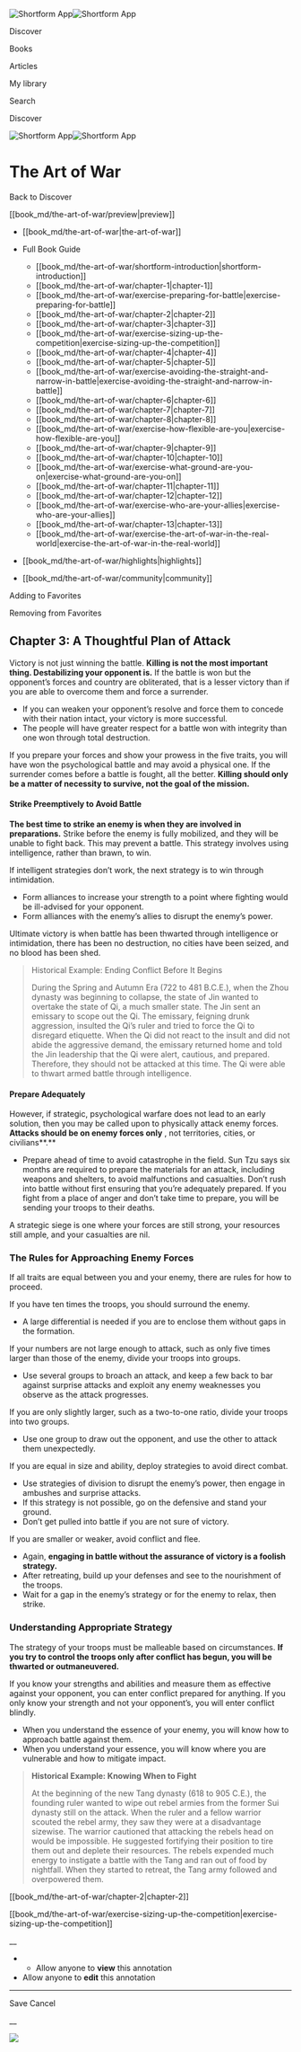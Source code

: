 ![Shortform App](/img/logo.36a2399e.svg)![Shortform App](/img/logo-dark.70c1b072.svg)

Discover

Books

Articles

My library

Search

Discover

![Shortform App](/img/logo.36a2399e.svg)![Shortform App](/img/logo-dark.70c1b072.svg)

# The Art of War

Back to Discover

[[book_md/the-art-of-war/preview|preview]]

  * [[book_md/the-art-of-war|the-art-of-war]]
  * Full Book Guide

    * [[book_md/the-art-of-war/shortform-introduction|shortform-introduction]]
    * [[book_md/the-art-of-war/chapter-1|chapter-1]]
    * [[book_md/the-art-of-war/exercise-preparing-for-battle|exercise-preparing-for-battle]]
    * [[book_md/the-art-of-war/chapter-2|chapter-2]]
    * [[book_md/the-art-of-war/chapter-3|chapter-3]]
    * [[book_md/the-art-of-war/exercise-sizing-up-the-competition|exercise-sizing-up-the-competition]]
    * [[book_md/the-art-of-war/chapter-4|chapter-4]]
    * [[book_md/the-art-of-war/chapter-5|chapter-5]]
    * [[book_md/the-art-of-war/exercise-avoiding-the-straight-and-narrow-in-battle|exercise-avoiding-the-straight-and-narrow-in-battle]]
    * [[book_md/the-art-of-war/chapter-6|chapter-6]]
    * [[book_md/the-art-of-war/chapter-7|chapter-7]]
    * [[book_md/the-art-of-war/chapter-8|chapter-8]]
    * [[book_md/the-art-of-war/exercise-how-flexible-are-you|exercise-how-flexible-are-you]]
    * [[book_md/the-art-of-war/chapter-9|chapter-9]]
    * [[book_md/the-art-of-war/chapter-10|chapter-10]]
    * [[book_md/the-art-of-war/exercise-what-ground-are-you-on|exercise-what-ground-are-you-on]]
    * [[book_md/the-art-of-war/chapter-11|chapter-11]]
    * [[book_md/the-art-of-war/chapter-12|chapter-12]]
    * [[book_md/the-art-of-war/exercise-who-are-your-allies|exercise-who-are-your-allies]]
    * [[book_md/the-art-of-war/chapter-13|chapter-13]]
    * [[book_md/the-art-of-war/exercise-the-art-of-war-in-the-real-world|exercise-the-art-of-war-in-the-real-world]]
  * [[book_md/the-art-of-war/highlights|highlights]]
  * [[book_md/the-art-of-war/community|community]]



Adding to Favorites 

Removing from Favorites 

## Chapter 3: A Thoughtful Plan of Attack

Victory is not just winning the battle. **Killing is not the most important thing. Destabilizing your opponent is.** If the battle is won but the opponent’s forces and country are obliterated, that is a lesser victory than if you are able to overcome them and force a surrender.

  * If you can weaken your opponent’s resolve and force them to concede with their nation intact, your victory is more successful.
  * The people will have greater respect for a battle won with integrity than one won through total destruction. 



If you prepare your forces and show your prowess in the five traits, you will have won the psychological battle and may avoid a physical one. If the surrender comes before a battle is fought, all the better. **Killing should only be a matter of necessity to survive, not the goal of the mission.**

#### Strike Preemptively to Avoid Battle

**The best time to strike an enemy is when they are involved in preparations.** Strike before the enemy is fully mobilized, and they will be unable to fight back. This may prevent a battle. This strategy involves using intelligence, rather than brawn, to win.

If intelligent strategies don’t work, the next strategy is to win through intimidation.

  * Form alliances to increase your strength to a point where fighting would be ill-advised for your opponent. 
  * Form alliances with the enemy’s allies to disrupt the enemy’s power. 



Ultimate victory is when battle has been thwarted through intelligence or intimidation, there has been no destruction, no cities have been seized, and no blood has been shed.

> Historical Example: Ending Conflict Before It Begins
> 
> During the Spring and Autumn Era (722 to 481 B.C.E.), when the Zhou dynasty was beginning to collapse, the state of Jin wanted to overtake the state of Qi, a much smaller state. The Jin sent an emissary to scope out the Qi. The emissary, feigning drunk aggression, insulted the Qi’s ruler and tried to force the Qi to disregard etiquette. When the Qi did not react to the insult and did not abide the aggressive demand, the emissary returned home and told the Jin leadership that the Qi were alert, cautious, and prepared. Therefore, they should not be attacked at this time. The Qi were able to thwart armed battle through intelligence.

#### Prepare Adequately

However, if strategic, psychological warfare does not lead to an early solution, then you may be called upon to physically attack enemy forces. **Attacks should be on enemy forces only** , not territories, cities, or civilians**.**

  * Prepare ahead of time to avoid catastrophe in the field. Sun Tzu says six months are required to prepare the materials for an attack, including weapons and shelters, to avoid malfunctions and casualties. Don’t rush into battle without first ensuring that you’re adequately prepared. If you fight from a place of anger and don’t take time to prepare, you will be sending your troops to their deaths. 



A strategic siege is one where your forces are still strong, your resources still ample, and your casualties are nil.

### The Rules for Approaching Enemy Forces

If all traits are equal between you and your enemy, there are rules for how to proceed.

If you have ten times the troops, you should surround the enemy.

  * A large differential is needed if you are to enclose them without gaps in the formation. 



If your numbers are not large enough to attack, such as only five times larger than those of the enemy, divide your troops into groups.

  * Use several groups to broach an attack, and keep a few back to bar against surprise attacks and exploit any enemy weaknesses you observe as the attack progresses. 



If you are only slightly larger, such as a two-to-one ratio, divide your troops into two groups.

  * Use one group to draw out the opponent, and use the other to attack them unexpectedly. 



If you are equal in size and ability, deploy strategies to avoid direct combat.

  * Use strategies of division to disrupt the enemy’s power, then engage in ambushes and surprise attacks. 
  * If this strategy is not possible, go on the defensive and stand your ground.
  * Don’t get pulled into battle if you are not sure of victory.



If you are smaller or weaker, avoid conflict and flee.

  * Again, **engaging in battle without the assurance of victory is a foolish strategy.**
  * After retreating, build up your defenses and see to the nourishment of the troops.
  * Wait for a gap in the enemy’s strategy or for the enemy to relax, then strike.



### Understanding Appropriate Strategy

The strategy of your troops must be malleable based on circumstances. **If you try to control the troops only after conflict has begun, you will be thwarted or outmaneuvered.**

If you know your strengths and abilities and measure them as effective against your opponent, you can enter conflict prepared for anything. If you only know your strength and not your opponent’s, you will enter conflict blindly.

  * When you understand the essence of your enemy, you will know how to approach battle against them. 
  * When you understand your essence, you will know where you are vulnerable and how to mitigate impact. 



> **Historical Example: Knowing When to Fight**
> 
> At the beginning of the new Tang dynasty (618 to 905 C.E.), the founding ruler wanted to wipe out rebel armies from the former Sui dynasty still on the attack. When the ruler and a fellow warrior scouted the rebel army, they saw they were at a disadvantage sizewise. The warrior cautioned that attacking the rebels head on would be impossible. He suggested fortifying their position to tire them out and deplete their resources. The rebels expended much energy to instigate a battle with the Tang and ran out of food by nightfall. When they started to retreat, the Tang army followed and overpowered them.

[[book_md/the-art-of-war/chapter-2|chapter-2]]

[[book_md/the-art-of-war/exercise-sizing-up-the-competition|exercise-sizing-up-the-competition]]

__

  *   * Allow anyone to **view** this annotation
  * Allow anyone to **edit** this annotation



* * *

Save Cancel

__




![](https://bat.bing.com/action/0?ti=56018282&Ver=2&mid=cfc76ca9-ea4d-41c6-a276-45f7b633c79c&sid=1711133063fa11eebdec89a8b8ae3bbc&vid=171147a063fa11eea7440fcfeb230d96&vids=0&msclkid=N&pi=0&lg=en-US&sw=800&sh=600&sc=24&nwd=1&tl=Shortform%20%7C%20The%20Art%20of%20War&p=https%3A%2F%2Fwww.shortform.com%2Fapp%2Fbook%2Fthe-art-of-war%2Fchapter-3&r=&lt=415&evt=pageLoad&sv=1&rn=724400)

